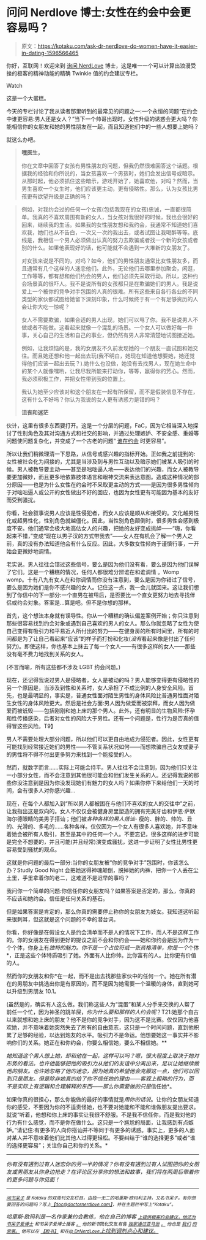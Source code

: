 # 问问 Nerdlove 博士:女性在约会中会更容易吗？

> 原文：<https://kotaku.com/ask-dr-nerdlove-do-women-have-it-easier-in-dating-1596566465>

你好，互联网！欢迎来到 [询问 NerdLove](http://kotaku.com/askdrnerdlove) 博士，这是唯一一个可以计算出浪漫受挫的极客的精神动能的精确 Twinkie 值的约会建议专栏。

Watch

这是一个大蛋糕。

今天的专栏讨论了我从读者那里听到的最常见的问题之一:一个永恒的问题“在约会中谁更容易:男人还是女人？”当下一个帅哥出现时，女性升级的诱惑会更大吗？你能相信你的女朋友和她的男性朋友在一起，而且知道他们中的一些人想要上她吗？

就这么办吧。

> **嘿医生，**
> 
> 你在文章中回答了女孩有男性朋友的问题，但我仍然很难回答这个话题。根据我的经验和你所说的，当女孩喜欢一个男孩时，她们会发出信号或暗示。从那时起，他必须抓住这些暗示，游戏开始了，她喜欢他，对吗？然而，当男生喜欢一个女生时，他们应该更主动，更有侵略性。那么，认为女孩比男孩更有欲望升级是正确的吗？

> 例如，对我约会过的任何一个女孩(包括我现在的女孩)忠诚，一直都很简单。我真的不喜欢周围有新的女人，当女孩对我很好的时候，我也会很好的回来，继续我的生活。如果我的女性朋友想和我约会，我通常不知道她们喜欢我，她们也从不告白，一次又一次约我出去，或者试图让我喝醉等等。底线是，我相信一个男人必须做出认真的努力去欺骗或者找一个新的女孩或者别的什么。如果他表现好的话，他可能就不会遇到一大堆新的女朋友了。
> 
> 对女孩来说是不同的，对吗？如今，他们的男性朋友通常比女性朋友多，而且通常有几个这样的人迷恋他们。此外，无论他们去哪里参加聚会，闲逛，工作等等，都有想和他们约会的男人，他们必须先采取行动。所以，这种约会场景真的很吓人。我不是说所有的女孩都只是在欺骗她们的男人。我是说爱上一个被你的竞争对手包围的人真的很难。所有这些来自各行各业的不同类型的家伙都试图给她留下深刻印象，什么时候终于有一个有足够资历的人会让你大吃一惊呢？
> 
> 女人不需要欺骗，如果合适的男人出现，她们可以甩了你。我不是说男人不做或者不能做。这看起来就像一个混乱的场景。一个女人可以做好每一件事，关心自己的生活和自己的事业，但仍然有男人非常清楚地试图接近她。
> 
> 例如，让我烦恼的是，我的女朋友不久前发现她的一个朋友一直试图和她交往。而且她还想和他一起出去玩(我不明白，她现在知道他想要她，她还觉得他们应该一起出去玩？).她什么也没做，她没有去找男人，现在她生命中的某个人就像嘿哟，让我尽我所能来打动你，等等，赢得你的芳心。然而，我必须积极工作，并把女性带到我的位置上。
> 
> 我认为她至少应该对和这个朋友在一起有所保留，而不是假装信息不存在，这有什么不好吗？你认为我说的女人更有诱惑力是错的吗？
> 
> **沮丧和迷茫**

伙计，这里有很多东西要打开。这是一个分层的问题，FaC，因为它相当深入地探讨了性别角色及其对沟通方式和社交的影响，并通过处理嫉妒、不安全感、重婚等问题使问题复杂化，并变成了一个古老的问题“ [谁在约会](http://www.doctornerdlove.com/2012/08/power-in-dating/) 时更容易”。

所以让我们稍微理清一下思路，从信号或感兴趣的指标开始。正如我之前提到的:女性被社会化为间接的，尤其是当涉及到与男性互动以及暗示她们被某人吸引的时候。男人被教导要主动——甚至是咄咄逼人地——表达他们的兴趣，而女人被教导要更加微妙，而且更多地依靠肢体语言和眼神交流来表达意图。造成这种情况的部分原因——也是为什么女性在约会时不采取更主动的方式——是因为很多男性倾向于对咄咄逼人或公开的女性做出不好的回应，也因为女性更有可能因为基本的友好而受到骚扰。

你看，社会叙事说男人应该是性侵犯者，而女人应该是顺从和接受的。文化越男性化或超男性化，性别角色就越僵化。因此，当性别角色颠倒时，很多男性会感到极度不安。他们通常会极大地高估女人的兴趣，把她的友好变成挑衅——“嗨，你看起来不错，”变成“现在以男子汉的方式带我去”——女人在有机会了解一个男人之前，真的没有办法知道他会有什么反应。因此，大多数女性倾向于谨慎行事，一开始会更微妙地调情。

老实说。男人往往会错过这些信号，要么是因为他们没有看，要么是因为他们误解了它们。这是一个糟糕的情况，任何人都很难分辨谁在和谁调情 。Womp womp。十有八九有女人在和你调情而你没有注意到，要么是因为你错过了信号，要么是因为她们是你不感兴趣的女人。记住这一点，我一会儿就回来。这让我们想到了你信中的下一部分:一个直男在被甩后，是否要比一个直女更努力地去寻找伴侣或约会对象。答案是…算是吧。但不是你想的那样。

首先，这个想法本身就有误导性。你从一个糟糕的确认偏差案例开始；你只注意到那些很容易找到约会对象或遇到自己喜欢的男人的女人。那么你就忽略了女性为使自己变得有吸引力和平易近人所付出的努力——在健身房的所有时间里，所有的时间都是为了让自己看起来“应该”的样子而打扮和化妆(*没有*看起来像是付出了任何努力)。即使这样，你也基本上抹去了每一个女人——有很多这样的女人——那些没有毫不费力地找到关系的女人。

(不言而喻，所有这些都不涉及 LGBT 约会问题。)

现在，还记得我说过男人是侵略者，女人是被动的吗？男人能够变得更有侵略性的另一个原因是，当涉及到性和关系时，女人承担了不成比例的人身安全风险。首先，也是最明显的，事实是，普通女性面对陌生男性的身体风险比普通男性面对陌生女性的身体风险更大。然后是社会方面:男人因为做爱而被崇拜，而女人因为做爱而被诋毁——包括刚刚和她上床的那个男人。此外，还有明显的生物风险:怀孕和性传播感染，后者对女性的风险大于男性。还有一个问题是，性行为是否真的值得冒这些风险。T9】

男人不需要处理大部分问题，所以他们可以更自由地成为侵犯者。因此，女性更有可能找到经常接近她们的男性——不管关系状况如何——而想欺骗自己女友或妻子的男性将不得不付出更多努力来找到一个能接受的人。

然而，就数字而言……实际上可能会持平。男人往往不会注意到，因为他们只关注一小部分女性，而不会注意到其他很可能会和他们发生关系的人。还记得我说的那些你没注意到是因为你没发现她们有魅力的女人吗？如果你停下来给他们一天的时间，会有很多人对你感兴趣...

现在，在每个人都加入到“所以男人都被困在与他们不喜欢的女人的交往中”之前，让我指出这是双向的。女人不仅仅会被健身房里塑造的拥有完美牙齿和伊恩·萨默海尔德眼睛的美男子搭讪；他们被*各种各样的男人搭讪-* 瘦的、胖的、帅的、丑的、光滑的、多毛的……各种各样。仅仅因为一个女人有很多人喜欢她，并不意味着她会被所有人吸引，甚至是其中的任何一个人。不要忘记，很多这样的进步可能是完全不想要的，并且可能(并且经常)演变成骚扰，这进一步证明了女性比男性更容易受到骚扰的观点。

这就是你问题的最后一部分:当你的女朋友被“你的竞争对手”包围时，你该怎么办？Studly Good Night 会把她迷得神魂颠倒，脱掉她的内裤，把你一个人丢在尘土里，手里拿着你的老二，这难道不是迟早的事吗？

我问你一个简单的问题:你信任你的女朋友吗？如果答案是否定的，那么，你真的不应该和她约会。信任是任何关系的基石。

但是如果答案是肯定的，那么你真的需要停止称你的女朋友为妓女。我知道这听起来很刺耳，但这就是这个问题的不幸的潜台词。

你看，你好像是在假设女人是约会清单而不是人的情况下工作，而人不是这样工作的。你的女朋友在得到更好的提议之前不会和你约会——她和你约会是因为作为一个个体，你身上有*独特的魅力。你不是一个占位符或一张资格清单，你是一个*个体*，正是这些个体特质吸引了她。外面有人比你帅。比你富有的人。比你更有价值的人。

然而你的女朋友和你*在一起，而不是出去找那些家伙中的任何一个。她在所有潜在的男朋友中挑选出你是有原因的，而不是因为她需要一个温暖的身体，直到她可以升级到男朋友 10.1。

(虽然是的，确实有人这么做。我们称这些人为“混蛋”和某人分手来交换的人帮了前任一个忙，因为神圣的跳羊屎，*你为什么要和那样的人约会呢*？T21:她那个自古以来就想和她上床的朋友？他不是你的竞争对手，因为这不是比赛。仅仅因为他喜欢她，并不意味着她突然失去了所有的自由意志，这只是一个时间问题，直到他积累了足够的经验，以达到炮友的水平。吸引力不是命运。他想要她这一事实并不影响你们的关系。她正在和你约会，你要么相信她，要么不相信她。**

*她知道这个男人想上她，却和他在一起，这样可以吗？嗯，很大程度上取决于她对形势的看法。也许他能够把他的吸引力从他们的友谊中分离出来，足以让她继续做他的朋友。也许她忽略了他的迷恋，因为她真的希望他会克服这一点，他们可以回到只是朋友。但是除非她真的给了你不信任她的理由——客观上粗略的行为，而不是实际上有逻辑和合理解释的东西——那么你需要做的只是*信任她*。

如果你真的很担心，那么你能做的最好的事情就是*用你的话说*。让你的女朋友知道你的感受，不要因为你的不适责怪她，也不要对她能和不能和谁做朋友提出要求。就说“听着，他想和你上床的事实让我很不舒服。不是我不信任你，而是我对他的行为有什么感觉，而不是你在做什么。这只是一个尴尬的局面，让我感到有点嫉妒。”请记住:有更多的人向你搭讪并不等同于有更多的诱惑。事实上，更多的人面对某人并不意味着他们比其他人过得更轻松。不要纠结于“谁的选择更多”或者“谁的选择更容易”；关注你自己和你的关系。*

* * *

*你有没有遇到过有人迷恋你的另一半的情况？你有没有遇到过有人试图把你的女朋友或男朋友从你身边抢走？在评论区分享你的想法和故事，我们将在两周后带着你的更多问题与你见面！*

* * *

*[<small>问书呆子</small>](http://kotaku.com/askdrnerdlove) <small>是 *Kotaku* 的双周刊交友栏目，由独一无二的哈里斯·欧玛利主持，又名书呆子。有你想要回答的问题吗？写上</small>[<small>【doc@doctornerdlove.com】</small>](mailto:doc@doctornerdlove.com)<small>，并在主题栏中写上“Kotaku”。</small>*

*哈里斯·欧玛利是一名作家兼约会教练，他在自己的博客 [<small>上提供极客约会建议，他还为书呆子爱博士</small>](http://www.doctornerdlove.com/) <small>和书呆子爱博士播客</small> [<small>。</small>](https://kotaku.com/ask-dr-nerdlove-how-do-i-ask-out-the-gamestop-girl-1543136621) <small>他的新书*简化交友*有售</small> [<small>独家通过亚马逊</small>](http://bit.ly/simplifieddating) [<small>。</small>](http://kotaku.com/ask-dr-nerdlove-how-do-i-become-boyfriend-material-1553033898) <small>他也是</small> [<small>我们</small>](http://oneofus.net/) [<small>的常客。</small>](http://kotaku.com/ask-dr-nerdlove-i-cant-get-over-an-affair-with-my-mar-1573528327) <small>他可以在</small> [<small>【脸书】</small>](http://facebook.com/DrNerdLove) <small>和在</small>[<small>@ DrNerdLove</small>](http://twitter.com/DrNerdLove)[上找到调剂点心和建议。](http://kotaku.com/ask-dr-nerdlove-im-in-love-with-my-best-friends-sist-1589934350)*